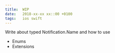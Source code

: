 ```yaml
---
title:  WIP
date:   2018-xx-xx xx::00 +0100
tags:	ios swift
---
```



Write about typed Notification.Name and how to use
+ Enums
+ Extensions